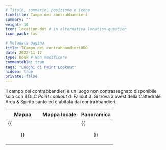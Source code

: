 ```yaml
---
# Titolo, sommario, posizione e icona
linktitle: Campo dei contrabbandieri
summary: ""
weight: 10
icon: location-dot # in alternativa location-question
icon_pack: fas

# Metadata pagina
title: TCampo dei contrabbandieriODO
date: 2022-11-17
type: book # Non modificare
commentable: true
tags: "Luoghi di Point Lookout"
hidden: true
private: false 
---
```



Il campo dei contrabbandieri è un luogo non contrassegnato disponibile solo con il DLC *Point Lookout* di Fallout 3. Si trova a ovest della Cattedrale Arca & Spirito santo ed è abitata dai contrabbandieri. 

| Mappa | Mappa locale | Panoramica |
| ----- | ------------ | ---------- |
|   {{<figure src="fo3/Smuggler_camp_map.webp">}}   |              |  {{<figure src="fo3/Fo3PL_smuggler_camp.webp">}}         | 

